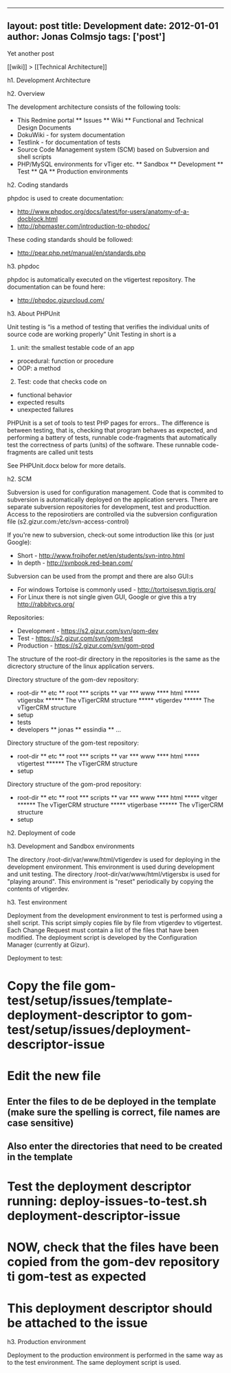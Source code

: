 
---
layout: post
title: Development
date: 2012-01-01
author: Jonas Colmsjo
tags: ['post']
---

Yet another post





[[wiki]] > [[Technical Architecture]]

h1. Development Architecture


h2. Overview

The development architecture consists of the following tools:
* This Redmine portal
** Issues
** Wiki
** Functional and Technical Design Documents
* DokuWiki - for system documentation
* Testlink - for documentation of tests
* Source Code Management system (SCM) based on Subversion and shell scripts
* PHP/MySQL environments for vTiger etc.
** Sandbox
** Development
** Test
** QA
** Production environments


h2. Coding standards

phpdoc is used to create documentation:
* http://www.phpdoc.org/docs/latest/for-users/anatomy-of-a-docblock.html
* http://phpmaster.com/introduction-to-phpdoc/

These coding standards should be followed:
* http://pear.php.net/manual/en/standards.php


h3. phpdoc

phpdoc is automatically executed on the vtigertest repository. The documentation can be found here:
* http://phpdoc.gizurcloud.com/


h3. About PHPUnit

Unit testing is “is a method of testing that verifies the individual units of source code are working properly”
Unit Testing in short is a 
1.	unit: the smallest testable code of an app
-	procedural: function or procedure
-	OOP: a method
2.	Test: code that checks code on
-	functional behavior
-	expected results
-	unexpected failures

PHPUnit is a set of tools to test PHP pages for errors.. The difference is between testing, that is, checking that program behaves as expected, and performing a battery of tests, runnable code-fragments that automatically test the correctness of parts (units) of the software. These runnable code-fragments are called unit tests

See PHPUnit.docx below for more details.


h2. SCM

Subversion is used for configuration management. Code that is commited to subversion is automatically deployed on the application servers. There are separate subversion repositories for development, test and producttion. Access to the reposirotiers are controlled via the subversion configuration file (s2.gizur.com:/etc/svn-access-control)

If you're new to subversion, check-out some introduction like this (or just Google):
* Short - http://www.froihofer.net/en/students/svn-intro.html
* In depth - http://svnbook.red-bean.com/

Subversion can be used from the prompt and there are also GUI:s
* For windows Tortoise is commonly used - http://tortoisesvn.tigris.org/
* For Linux there is not single given GUI, Google or give this a try http://rabbitvcs.org/

Repositories:
* Development - https://s2.gizur.com/svn/gom-dev
* Test - https://s2.gizur.com/svn/gom-test
* Production - https://s2.gizur.com/svn/gom-prod

The structure of the root-dir directory in the repositories is the same as the dicrectory structure of the linux application servers. 

Directory structure of the gom-dev repository:
* root-dir
** etc
** root
*** scripts
** var
*** www
**** html
***** vtigersbx
****** The vTigerCRM structure
***** vtigerdev
****** The vTigerCRM structure
* setup
* tests
* developers
** jonas
** essindia
** ...

Directory structure of the gom-test repository:
* root-dir
** etc
** root
*** scripts
** var
*** www
**** html
***** vtigertest
****** The vTigerCRM structure
* setup

Directory structure of the gom-prod repository:
* root-dir
** etc
** root
*** scripts
** var
*** www
**** html
***** vitger<client>
****** The vTigerCRM structure
***** vtigerbase
****** The vTigerCRM structure
* setup


h2. Deployment of code

h3. Development and Sandbox environments

The directory /root-dir/var/www/html/vtigerdev is used for deploying in the development environment. This environment is used during development and unit testing.
The directory /root-dir/var/www/html/vtigersbx is used for "playing around". This environment is "reset" periodically by copying the contents of vtigerdev. 


h3. Test environment

Deployment from the development environment to test is performed using a shell script. This script simply copies file by file from vtigerdev to vtigertest.
Each Change Request must contain a list of the files that have been modified. The deployment script is developed by the Configuration Manager (currently at Gizur).

Deployment to test:
# Copy the file gom-test/setup/issues/template-deployment-descriptor to gom-test/setup/issues/deployment-descriptor-issue<NUMBER>
# Edit the new file
## Enter the files to de be deployed in the template (make sure the spelling is correct, file names are case sensitive)
## Also enter the directories that need to be created in the template
# Test the deployment descriptor running: deploy-issues-to-test.sh deployment-descriptor-issue<NUMBER>
# NOW, check that the files have been copied from the gom-dev repository ti gom-test as expected
# This deployment descriptor should be attached to the issue


h3. Production environment

Deployment to the production environment is performed in the same way as to the test environment. The same deployment script is used.
